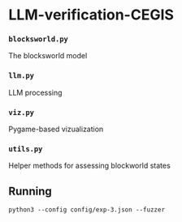 # LLM-verification-CEGIS

### `blocksworld.py`
The blocksworld model

### `llm.py`
LLM processing

### `viz.py`
Pygame-based vizualization

### `utils.py`
Helper methods for assessing blockworld states

## Running
`python3 --config config/exp-3.json --fuzzer`